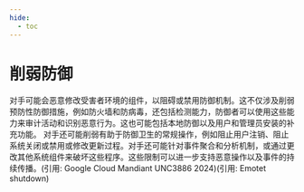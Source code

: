 ```yaml
---
hide:
  - toc
---
```


# 削弱防御

对手可能会恶意修改受害者环境的组件，以阻碍或禁用防御机制。这不仅涉及削弱预防性防御措施，例如防火墙和防病毒，还包括检测能力，防御者可以使用这些能力来审计活动和识别恶意行为。这也可能包括本地防御以及用户和管理员安装的补充功能。  对手还可能削弱有助于防御卫生的常规操作，例如阻止用户注销、阻止系统关闭或禁用或修改更新过程。对手还可能针对事件聚合和分析机制，或通过更改其他系统组件来破坏这些程序。这些限制可以进一步支持恶意操作以及事件的持续传播。(引用: Google Cloud Mandiant UNC3886 2024)(引用: Emotet shutdown)  
